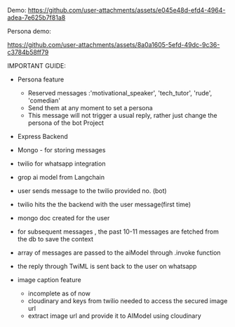 
Demo:
https://github.com/user-attachments/assets/e045e48d-efd4-4964-adea-7e625b7f81a8

Persona demo: 



https://github.com/user-attachments/assets/8a0a1605-5efd-49dc-9c36-c3784b58ff79




IMPORTANT GUIDE: 
 - Persona feature
     - Reserved messages :'motivational_speaker', 'tech_tutor', 'rude', 'comedian'
     - Send them at any moment to set a persona
     - This message will not trigger a usual reply, rather just change the persona of the bot
Project
- Express Backend
- Mongo - for storing messages
- twilio for whatsapp integration
- grop ai model from Langchain

- user sends message to the twilio provided no. (bot)
- twilio hits the the backend with the user message(first time)
-    mongo doc created for the user
-    for subsequent messages , the past 10-11 messages are fetched from the db to save the context
-    array of messages are passed to the aiModel through .invoke function
-    the reply through TwiML is sent back to the user on whatsapp


-    image caption feature
       - incomplete as of now
       - cloudinary and keys from twilio needed to access the secured image url
       - extract image url and provide it to AIModel using cloudinary

